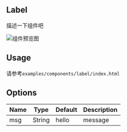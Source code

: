 ## Label

描述一下组件吧

![组件预览图](preview.png)

## Usage

请参考`examples/components/label/index.html`

## Options

| Name | Type | Default | Description |
|---|---|---|---|
| msg | String | hello | message |
